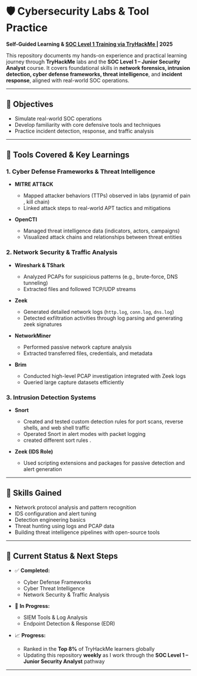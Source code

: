 # 🛡️ Cybersecurity Labs & Tool Practice  
**Self-Guided Learning & <a href="https://tryhackme.com/paths"> SOC Level 1 Training via TryHackMe </a>| 2025**

This repository documents my hands-on experience and practical learning journey through **TryHackMe** labs and the **SOC Level 1 – Junior Security Analyst** course. It covers foundational skills in **network forensics, intrusion detection, cyber defense frameworks, threat intelligence**, and **incident response**, aligned with real-world SOC operations.

---

## 🎯 Objectives
- Simulate real-world SOC operations  
- Develop familiarity with core defensive tools and techniques  
- Practice incident detection, response, and traffic analysis  

---

## 🧰 Tools Covered & Key Learnings

### 1. Cyber Defense Frameworks & Threat Intelligence

- **MITRE ATT&CK**
  - Mapped attacker behaviors (TTPs) observed in labs  (pyramid of pain , kill chain)
  - Linked attack steps to real-world APT tactics and mitigations  

- **OpenCTI**
  - Managed threat intelligence data (indicators, actors, campaigns)  
  - Visualized attack chains and relationships between threat entities  

### 2. Network Security & Traffic Analysis

- **Wireshark & TShark**
  - Analyzed PCAPs for suspicious patterns (e.g., brute-force, DNS tunneling)  
  - Extracted files and followed TCP/UDP streams  

- **Zeek**
  - Generated detailed network logs (`http.log`, `conn.log`, `dns.log`)  
  - Detected exfiltration activities through log parsing and generating zeek signatures 

- **NetworkMiner**
  - Performed passive network capture analysis  
  - Extracted transferred files, credentials, and metadata  

- **Brim**
  - Conducted high-level PCAP investigation integrated with Zeek logs  
  - Queried large capture datasets efficiently  

### 3. Intrusion Detection Systems

- **Snort**
  - Created and tested custom detection rules for port scans, reverse shells, and web shell traffic  
  - Operated Snort in alert modes with packet logging
  - created different sort rules . 

- **Zeek (IDS Role)**
  - Used scripting extensions and packages for passive detection and alert generation  

---

## 🧠 Skills Gained
- Network protocol analysis and pattern recognition  
- IDS configuration and alert tuning  
- Detection engineering basics  
- Threat hunting using logs and PCAP data  
- Building threat intelligence pipelines with open-source tools  

---

## 🚀 Current Status & Next Steps

- ✅ **Completed:**
  - Cyber Defense Frameworks  
  - Cyber Threat Intelligence  
  - Network Security & Traffic Analysis  

- 🔄 **In Progress:**
  - SIEM Tools & Log Analysis  
  - Endpoint Detection & Response (EDR)  

- 📈 **Progress:**
  - Ranked in the **Top 8%** of TryHackMe learners globally  
  - Updating this repository **weekly** as I work through the **SOC Level 1 – Junior Security Analyst** pathway  

---

